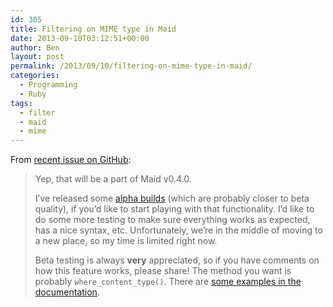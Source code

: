 ```yaml
---
id: 305
title: Filtering on MIME type in Maid
date: 2013-09-10T03:12:51+00:00
author: Ben
layout: post
permalink: /2013/09/10/filtering-on-mime-type-in-maid/
categories:
  - Programming
  - Ruby
tags:
  - filter
  - maid
  - mime
---
```

From [recent issue on GitHub](https://github.com/benjaminoakes/maid/issues/105):

> Yep, that will be a part of Maid v0.4.0.
> 
> I&#8217;ve released some [alpha builds](http://rubygems.org/gems/maid/versions/0.4.0.alpha.2) (which are probably closer to beta quality), if you&#8217;d like to start playing with that functionality. I&#8217;d like to do some more testing to make sure everything works as expected, has a nice syntax, etc. Unfortunately, we&#8217;re in the middle of moving to a new place, so my time is limited right now.
> 
> Beta testing is always **very** appreciated, so if you have comments on how this feature works, please share! The method you want is probably `where_content_type()`. There are [some examples in the documentation](https://github.com/benjaminoakes/maid/blob/master/lib/maid/tools.rb#L563).